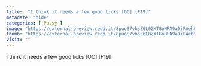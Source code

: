 ```yaml
---
title:  "I think it needs a few good licks [OC] [F19]"
metadate: "hide"
categories: [ Pussy ]
image: "https://external-preview.redd.it/8puoS7vhsZ6L0ZXTGoHPA9aDiPAeh8CYEhibfu0qv3E.jpg?auto=webp&s=01bd3d4ed35b1e24d240786de772bc921320410b"
thumb: "https://external-preview.redd.it/8puoS7vhsZ6L0ZXTGoHPA9aDiPAeh8CYEhibfu0qv3E.jpg?width=1080&crop=smart&auto=webp&s=22719f2ef4111f3a503de04887e95b2599540e2c"
visit: ""
---
```

I think it needs a few good licks [OC] [F19]
